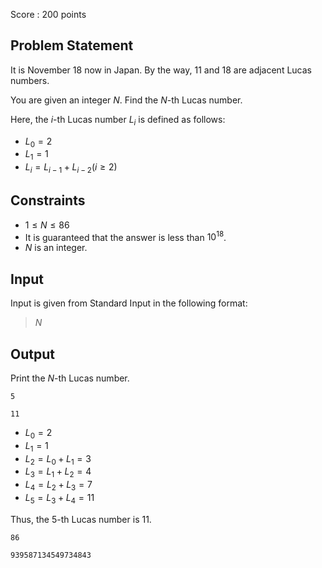 Score : $200$ points

## Problem Statement

It is November $18$ now in Japan. By the way, $11$ and $18$ are adjacent Lucas numbers.

You are given an integer $N$. Find the $N$-th Lucas number.

Here, the $i$-th Lucas number $L_i$ is defined as follows:

- $L_0=2$
- $L_1=1$
- $L_i=L_{i-1}+L_{i-2} (i \geq 2)$

## Constraints

- $1 \leq N \leq 86$
- It is guaranteed that the answer is less than $10^{18}$.
- $N$ is an integer.

## Input

Input is given from Standard Input in the following format:

> $N$

## Output

Print the $N$-th Lucas number.

```input1
5
```

```output1
11
```

- $L_0=2$
- $L_1=1$
- $L_2=L_0+L_1=3$
- $L_3=L_1+L_2=4$
- $L_4=L_2+L_3=7$
- $L_5=L_3+L_4=11$

Thus, the $5$-th Lucas number is $11$.

```input2
86
```

```output2
939587134549734843
```